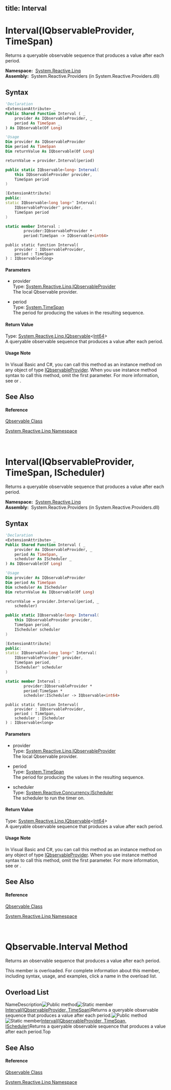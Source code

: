 title: Interval
---
# Interval(IQbservableProvider, TimeSpan)

Returns a queryable observable sequence that produces a value after each period.

**Namespace:**  [System.Reactive.Linq](System.Reactive.Linq/System.Reactive.Linq)  
**Assembly:**  System.Reactive.Providers (in System.Reactive.Providers.dll)

## Syntax

```vb
'Declaration
<ExtensionAttribute> _
Public Shared Function Interval ( _
    provider As IQbservableProvider, _
    period As TimeSpan _
) As IQbservable(Of Long)
```

```vb
'Usage
Dim provider As IQbservableProvider
Dim period As TimeSpan
Dim returnValue As IQbservable(Of Long)

returnValue = provider.Interval(period)
```

```csharp
public static IQbservable<long> Interval(
    this IQbservableProvider provider,
    TimeSpan period
)
```

```c++
[ExtensionAttribute]
public:
static IQbservable<long long>^ Interval(
    IQbservableProvider^ provider, 
    TimeSpan period
)
```

```fsharp
static member Interval : 
        provider:IQbservableProvider * 
        period:TimeSpan -> IQbservable<int64> 
```

```jscript
public static function Interval(
    provider : IQbservableProvider, 
    period : TimeSpan
) : IQbservable<long>
```

#### Parameters

- provider  
  Type: [System.Reactive.Linq.IQbservableProvider](IQbservableProvider/IQbservableProvider)  
  The local Qbservable provider.

- period  
  Type: [System.TimeSpan](https://msdn.microsoft.com/en-us/library/269ew577)  
  The period for producing the values in the resulting sequence.

#### Return Value

Type: [System.Reactive.Linq.IQbservable](IQbservable/IQbservable(TSource))\<[Int64](https://msdn.microsoft.com/en-us/library/6yy583ek)\>  
A queryable observable sequence that produces a value after each period.

#### Usage Note

In Visual Basic and C\#, you can call this method as an instance method on any object of type [IQbservableProvider](IQbservableProvider/IQbservableProvider). When you use instance method syntax to call this method, omit the first parameter. For more information, see [](https://msdn.microsoft.com/en-us/library/Bb384936) or [](https://msdn.microsoft.com/en-us/library/Bb383977).

## See Also

#### Reference

[Qbservable Class](Qbservable/Qbservable)

[System.Reactive.Linq Namespace](System.Reactive.Linq/System.Reactive.Linq)



<br />

# Interval(IQbservableProvider, TimeSpan, IScheduler)

Returns a queryable observable sequence that produces a value after each period.

**Namespace:**  [System.Reactive.Linq](System.Reactive.Linq/System.Reactive.Linq)  
**Assembly:**  System.Reactive.Providers (in System.Reactive.Providers.dll)

## Syntax

```vb
'Declaration
<ExtensionAttribute> _
Public Shared Function Interval ( _
    provider As IQbservableProvider, _
    period As TimeSpan, _
    scheduler As IScheduler _
) As IQbservable(Of Long)
```

```vb
'Usage
Dim provider As IQbservableProvider
Dim period As TimeSpan
Dim scheduler As IScheduler
Dim returnValue As IQbservable(Of Long)

returnValue = provider.Interval(period, _
    scheduler)
```

```csharp
public static IQbservable<long> Interval(
    this IQbservableProvider provider,
    TimeSpan period,
    IScheduler scheduler
)
```

```c++
[ExtensionAttribute]
public:
static IQbservable<long long>^ Interval(
    IQbservableProvider^ provider, 
    TimeSpan period, 
    IScheduler^ scheduler
)
```

```fsharp
static member Interval : 
        provider:IQbservableProvider * 
        period:TimeSpan * 
        scheduler:IScheduler -> IQbservable<int64> 
```

```jscript
public static function Interval(
    provider : IQbservableProvider, 
    period : TimeSpan, 
    scheduler : IScheduler
) : IQbservable<long>
```

#### Parameters

- provider  
  Type: [System.Reactive.Linq.IQbservableProvider](IQbservableProvider/IQbservableProvider)  
  The local Qbservable provider.

- period  
  Type: [System.TimeSpan](https://msdn.microsoft.com/en-us/library/269ew577)  
  The period for producing the values in the resulting sequence.

- scheduler  
  Type: [System.Reactive.Concurrency.IScheduler](IScheduler/IScheduler)  
  The scheduler to run the timer on.

#### Return Value

Type: [System.Reactive.Linq.IQbservable](IQbservable/IQbservable(TSource))\<[Int64](https://msdn.microsoft.com/en-us/library/6yy583ek)\>  
A queryable observable sequence that produces a value after each period.

#### Usage Note

In Visual Basic and C\#, you can call this method as an instance method on any object of type [IQbservableProvider](IQbservableProvider/IQbservableProvider). When you use instance method syntax to call this method, omit the first parameter. For more information, see [](https://msdn.microsoft.com/en-us/library/Bb384936) or [](https://msdn.microsoft.com/en-us/library/Bb383977).

## See Also

#### Reference

[Qbservable Class](Qbservable/Qbservable)

[System.Reactive.Linq Namespace](System.Reactive.Linq/System.Reactive.Linq)



<br />

# Qbservable.Interval Method

Returns an observable sequence that produces a value after each period.

This member is overloaded. For complete information about this member, including syntax, usage, and examples, click a name in the overload list.

## Overload List

NameDescription![Public method](https://reactiveui.net/assets/img/Hh303103.pubmethod(en-us,VS.103).gif "Public method")![Static member](https://reactiveui.net/assets/img/Hh244319.static(en-us,VS.103).gif "Static member")[Interval(IQbservableProvider, TimeSpan)](https://msdn.microsoft.com/en-us/library/m:system.reactive.linq.qbservable.interval(system.reactive.linq.iqbservableprovider%2csystem.timespan)(v=VS.103))Returns a queryable observable sequence that produces a value after each period.![Public method](https://reactiveui.net/assets/img/Hh303103.pubmethod(en-us,VS.103).gif "Public method")![Static member](https://reactiveui.net/assets/img/Hh244319.static(en-us,VS.103).gif "Static member")[Interval(IQbservableProvider, TimeSpan, IScheduler)](https://msdn.microsoft.com/en-us/library/m:system.reactive.linq.qbservable.interval(system.reactive.linq.iqbservableprovider%2csystem.timespan%2csystem.reactive.concurrency.ischeduler)(v=VS.103))Returns a queryable observable sequence that produces a value after each period.Top

## See Also

#### Reference

[Qbservable Class](Qbservable/Qbservable)

[System.Reactive.Linq Namespace](System.Reactive.Linq/System.Reactive.Linq)
